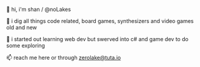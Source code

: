 👋 hi, i'm shan / @noLakes

👀 i dig all things code related, board games, synthesizers and video games old and new

🌱 i started out learning web dev but swerved into c# and game dev to do some exploring

📫 reach me here or through zerolake@tuta.io
